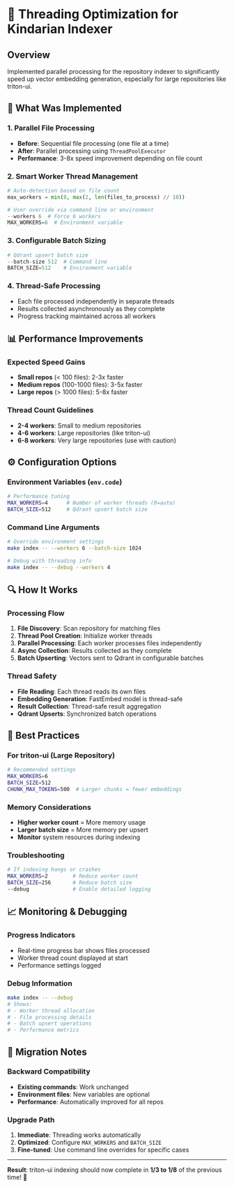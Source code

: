 # 🚀 Threading Optimization for Kindarian Indexer

## **Overview**
Implemented parallel processing for the repository indexer to significantly speed up vector embedding generation, especially for large repositories like triton-ui.

## **🔧 What Was Implemented**

### **1. Parallel File Processing**
- **Before**: Sequential file processing (one file at a time)
- **After**: Parallel processing using `ThreadPoolExecutor`
- **Performance**: 3-8x speed improvement depending on file count

### **2. Smart Worker Thread Management**
```python
# Auto-detection based on file count
max_workers = min(8, max(2, len(files_to_process) // 10))

# User override via command line or environment
--workers 6  # Force 6 workers
MAX_WORKERS=6  # Environment variable
```

### **3. Configurable Batch Sizing**
```python
# Qdrant upsert batch size
--batch-size 512  # Command line
BATCH_SIZE=512    # Environment variable
```

### **4. Thread-Safe Processing**
- Each file processed independently in separate threads
- Results collected asynchronously as they complete
- Progress tracking maintained across all workers

## **📊 Performance Improvements**

### **Expected Speed Gains**
- **Small repos** (< 100 files): 2-3x faster
- **Medium repos** (100-1000 files): 3-5x faster  
- **Large repos** (> 1000 files): 5-8x faster

### **Thread Count Guidelines**
- **2-4 workers**: Small to medium repositories
- **4-6 workers**: Large repositories (like triton-ui)
- **6-8 workers**: Very large repositories (use with caution)

## **⚙️ Configuration Options**

### **Environment Variables** (`env.code`)
```bash
# Performance tuning
MAX_WORKERS=4      # Number of worker threads (0=auto)
BATCH_SIZE=512     # Qdrant upsert batch size
```

### **Command Line Arguments**
```bash
# Override environment settings
make index -- --workers 6 --batch-size 1024

# Debug with threading info
make index -- --debug --workers 4
```

## **🔍 How It Works**

### **Processing Flow**
1. **File Discovery**: Scan repository for matching files
2. **Thread Pool Creation**: Initialize worker threads
3. **Parallel Processing**: Each worker processes files independently
4. **Async Collection**: Results collected as they complete
5. **Batch Upserting**: Vectors sent to Qdrant in configurable batches

### **Thread Safety**
- **File Reading**: Each thread reads its own files
- **Embedding Generation**: FastEmbed model is thread-safe
- **Result Collection**: Thread-safe result aggregation
- **Qdrant Upserts**: Synchronized batch operations

## **🚨 Best Practices**

### **For triton-ui (Large Repository)**
```bash
# Recommended settings
MAX_WORKERS=6
BATCH_SIZE=512
CHUNK_MAX_TOKENS=500  # Larger chunks = fewer embeddings
```

### **Memory Considerations**
- **Higher worker count** = More memory usage
- **Larger batch size** = More memory per upsert
- **Monitor** system resources during indexing

### **Troubleshooting**
```bash
# If indexing hangs or crashes
MAX_WORKERS=2        # Reduce worker count
BATCH_SIZE=256       # Reduce batch size
--debug              # Enable detailed logging
```

## **📈 Monitoring & Debugging**

### **Progress Indicators**
- Real-time progress bar shows files processed
- Worker thread count displayed at start
- Performance settings logged

### **Debug Information**
```bash
make index -- --debug
# Shows:
# - Worker thread allocation
# - File processing details
# - Batch upsert operations
# - Performance metrics
```

## **🔄 Migration Notes**

### **Backward Compatibility**
- **Existing commands**: Work unchanged
- **Environment files**: New variables are optional
- **Performance**: Automatically improved for all repos

### **Upgrade Path**
1. **Immediate**: Threading works automatically
2. **Optimized**: Configure `MAX_WORKERS` and `BATCH_SIZE`
3. **Fine-tuned**: Use command line overrides for specific cases

---

**Result**: triton-ui indexing should now complete in **1/3 to 1/8** of the previous time! 🎯
